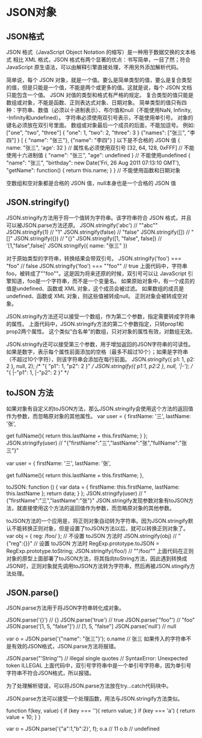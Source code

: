 # JSON对象
## JSON格式
JSON 格式（JavaScript Object Notation 的缩写）是一种用于数据交换的文本格式
相比 XML 格式，JSON 格式有两个显著的优点：书写简单，一目了然；符合 JavaScript 原生语法，可以由解释引擎直接处理，不用另外添加解析代码。

简单说，每个 JSON 对象，就是一个值。要么是简单类型的值，要么是复合类型的值，但是只能是一个值，不能是两个或更多的值。这就是说，每个 JSON 文档只能包含一个值。
JSON 对值的类型和格式有严格的规定。
复合类型的值只能是数组或对象，不能是函数、正则表达式对象、日期对象。
简单类型的值只有四种：字符串、数值（必须以十进制表示）、布尔值和null（不能使用NaN, Infinity, -Infinity和undefined）。
字符串必须使用双引号表示，不能使用单引号。
对象的键名必须放在双引号里面。
数组或对象最后一个成员的后面，不能加逗号。
例如:
["one", "two", "three"]
{ "one": 1, "two": 2, "three": 3 }
{"names": ["张三", "李四"] }
[ { "name": "张三"}, {"name": "李四"} ]
以下是不合格的 JSON 值
{ name: "张三", 'age': 32 }  // 属性名必须使用双引号
[32, 64, 128, 0xFFF] // 不能使用十六进制值
{ "name": "张三", "age": undefined } // 不能使用undefined
{ "name": "张三",
  "birthday": new Date('Fri, 26 Aug 2011 07:13:10 GMT'),
  "getName": function() {
      return this.name;
  }
} // 不能使用函数和日期对象

空数组和空对象都是合格的 JSON 值，null本身也是一个合格的 JSON 值

## JSON.stringify()
JSON.stringify方法用于将一个值转为字符串。该字符串符合 JSON 格式，并且可以被JSON.parse方法还原。
JSON.stringify('abc') // ""abc""
JSON.stringify(1) // "1"
JSON.stringify(false) // "false"
JSON.stringify([]) // "[]"
JSON.stringify({}) // "{}"
JSON.stringify([1, "false", false])
// '[1,"false",false]'
JSON.stringify({ name: "张三" })

对于原始类型的字符串，转换结果会带双引号。
JSON.stringify('foo') === "foo" // false
JSON.stringify('foo') === "\"foo\"" // true
上面代码中，字符串foo，被转成了""foo""。这是因为将来还原的时候，双引号可以让 JavaScript 引擎知道，foo是一个字符串，而不是一个变量名。
如果原始对象中，有一个成员的值是undefined、函数或 XML 对象，这个成员会被过滤。
如果数组的成员是undefined、函数或 XML 对象，则这些值被转成null。
正则对象会被转成空对象。

JSON.stringify方法还可以接受一个数组，作为第二个参数，指定需要转成字符串的属性。
上面代码中，JSON.stringify方法的第二个参数指定，只转prop1和prop2两个属性。
这个类似“白名单”的数组，只对对象的属性有效，对数组无效。

JSON.stringify还可以接受第三个参数，用于增加返回的JSON字符串的可读性。如果是数字，表示每个属性前面添加的空格（最多不超过10个）；如果是字符串（不超过10个字符），则该字符串会添加在每行前面。
JSON.stringify({ p1: 1, p2: 2 }, null, 2);
/*
"{
  "p1": 1,
  "p2": 2
}"
*/
JSON.stringify({ p1:1, p2:2 }, null, '|-');
/*
"{
|-"p1": 1,
|-"p2": 2
}"
*/

## toJSON 方法
如果对象有自定义的toJSON方法，那么JSON.stringify会使用这个方法的返回值作为参数，而忽略原对象的其他属性。
var user = {
  firstName: '三',
  lastName: '张',

  get fullName(){
    return this.lastName + this.firstName;
  }
};
JSON.stringify(user)
// "{"firstName":"三","lastName":"张","fullName":"张三"}"

var user = {
  firstName: '三',
  lastName: '张',

  get fullName(){
    return this.lastName + this.firstName;
  },

  toJSON: function () {
    var data = {
      firstName: this.firstName,
      lastName: this.lastName
    };
    return data;
  }
};
JSON.stringify(user)
// "{"firstName":"三","lastName":"张"}"
JSON.stringify发现参数对象有toJSON方法，就直接使用这个方法的返回值作为参数，而忽略原对象的其他参数。

toJSON方法的一个应用是，将正则对象自动转为字符串。因为JSON.stringify默认不能转换正则对象，但是设置了toJSON方法以后，就可以转换正则对象了。
var obj = {
  reg: /foo/
};
// 不设置 toJSON 方法时
JSON.stringify(obj) // "{"reg":{}}"
// 设置 toJSON 方法时
RegExp.prototype.toJSON = RegExp.prototype.toString;
JSON.stringify(/foo/) // ""/foo/""
上面代码在正则对象的原型上面部署了toJSON方法，将其指向toString方法，因此遇到转换成JSON时，正则对象就先调用toJSON方法转为字符串，然后再被JSON.stingify方法处理。

## JSON.parse()
JSON.parse方法用于将JSON字符串转化成对象。

JSON.parse('{}') // {}
JSON.parse('true') // true
JSON.parse('"foo"') // "foo"
JSON.parse('[1, 5, "false"]') // [1, 5, "false"]
JSON.parse('null') // null

var o = JSON.parse('{"name": "张三"}');
o.name // 张三
如果传入的字符串不是有效的JSON格式，JSON.parse方法将报错。

JSON.parse("'String'") // illegal single quotes
// SyntaxError: Unexpected token ILLEGAL
上面代码中，双引号字符串中是一个单引号字符串，因为单引号字符串不符合JSON格式，所以报错。

为了处理解析错误，可以将JSON.parse方法放在try...catch代码块中。

JSON.parse方法可以接受一个处理函数，用法与JSON.stringify方法类似。

function f(key, value) {
  if (key === ''){
    return value;
  }
  if (key === 'a') {
    return value + 10;
  }
}

var o = JSON.parse('{"a":1,"b":2}', f);
o.a // 11
o.b // undefined



































